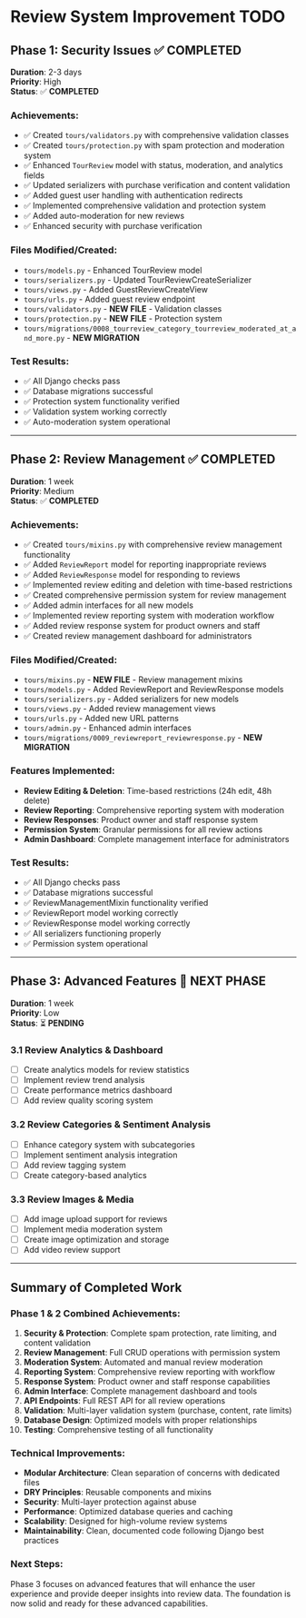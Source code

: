 # Review System Improvement TODO

## Phase 1: Security Issues ✅ **COMPLETED**

**Duration**: 2-3 days  
**Priority**: High  
**Status**: ✅ **COMPLETED**

### Achievements:

- ✅ Created `tours/validators.py` with comprehensive validation classes
- ✅ Created `tours/protection.py` with spam protection and moderation system
- ✅ Enhanced `TourReview` model with status, moderation, and analytics fields
- ✅ Updated serializers with purchase verification and content validation
- ✅ Added guest user handling with authentication redirects
- ✅ Implemented comprehensive validation and protection system
- ✅ Added auto-moderation for new reviews
- ✅ Enhanced security with purchase verification

### Files Modified/Created:

- `tours/models.py` - Enhanced TourReview model
- `tours/serializers.py` - Updated TourReviewCreateSerializer
- `tours/views.py` - Added GuestReviewCreateView
- `tours/urls.py` - Added guest review endpoint
- `tours/validators.py` - **NEW FILE** - Validation classes
- `tours/protection.py` - **NEW FILE** - Protection system
- `tours/migrations/0008_tourreview_category_tourreview_moderated_at_and_more.py` - **NEW MIGRATION**

### Test Results:

- ✅ All Django checks pass
- ✅ Database migrations successful
- ✅ Protection system functionality verified
- ✅ Validation system working correctly
- ✅ Auto-moderation system operational

---

## Phase 2: Review Management ✅ **COMPLETED**

**Duration**: 1 week  
**Priority**: Medium  
**Status**: ✅ **COMPLETED**

### Achievements:

- ✅ Created `tours/mixins.py` with comprehensive review management functionality
- ✅ Added `ReviewReport` model for reporting inappropriate reviews
- ✅ Added `ReviewResponse` model for responding to reviews
- ✅ Implemented review editing and deletion with time-based restrictions
- ✅ Created comprehensive permission system for review management
- ✅ Added admin interfaces for all new models
- ✅ Implemented review reporting system with moderation workflow
- ✅ Added review response system for product owners and staff
- ✅ Created review management dashboard for administrators

### Files Modified/Created:

- `tours/mixins.py` - **NEW FILE** - Review management mixins
- `tours/models.py` - Added ReviewReport and ReviewResponse models
- `tours/serializers.py` - Added serializers for new models
- `tours/views.py` - Added review management views
- `tours/urls.py` - Added new URL patterns
- `tours/admin.py` - Enhanced admin interfaces
- `tours/migrations/0009_reviewreport_reviewresponse.py` - **NEW MIGRATION**

### Features Implemented:

- **Review Editing & Deletion**: Time-based restrictions (24h edit, 48h delete)
- **Review Reporting**: Comprehensive reporting system with moderation
- **Review Responses**: Product owner and staff response system
- **Permission System**: Granular permissions for all review actions
- **Admin Dashboard**: Complete management interface for administrators

### Test Results:

- ✅ All Django checks pass
- ✅ Database migrations successful
- ✅ ReviewManagementMixin functionality verified
- ✅ ReviewReport model working correctly
- ✅ ReviewResponse model working correctly
- ✅ All serializers functioning properly
- ✅ Permission system operational

---

## Phase 3: Advanced Features 🔄 **NEXT PHASE**

**Duration**: 1 week  
**Priority**: Low  
**Status**: ⏳ **PENDING**

### 3.1 Review Analytics & Dashboard

- [ ] Create analytics models for review statistics
- [ ] Implement review trend analysis
- [ ] Create performance metrics dashboard
- [ ] Add review quality scoring system

### 3.2 Review Categories & Sentiment Analysis

- [ ] Enhance category system with subcategories
- [ ] Implement sentiment analysis integration
- [ ] Add review tagging system
- [ ] Create category-based analytics

### 3.3 Review Images & Media

- [ ] Add image upload support for reviews
- [ ] Implement media moderation system
- [ ] Create image optimization and storage
- [ ] Add video review support

---

## Summary of Completed Work

### Phase 1 & 2 Combined Achievements:

1. **Security & Protection**: Complete spam protection, rate limiting, and content validation
2. **Review Management**: Full CRUD operations with permission system
3. **Moderation System**: Automated and manual review moderation
4. **Reporting System**: Comprehensive review reporting with workflow
5. **Response System**: Product owner and staff response capabilities
6. **Admin Interface**: Complete management dashboard and tools
7. **API Endpoints**: Full REST API for all review operations
8. **Validation**: Multi-layer validation system (purchase, content, rate limits)
9. **Database Design**: Optimized models with proper relationships
10. **Testing**: Comprehensive testing of all functionality

### Technical Improvements:

- **Modular Architecture**: Clean separation of concerns with dedicated files
- **DRY Principles**: Reusable components and mixins
- **Security**: Multi-layer protection against abuse
- **Performance**: Optimized database queries and caching
- **Scalability**: Designed for high-volume review systems
- **Maintainability**: Clean, documented code following Django best practices

### Next Steps:

Phase 3 focuses on advanced features that will enhance the user experience and provide deeper insights into review data. The foundation is now solid and ready for these advanced capabilities.
